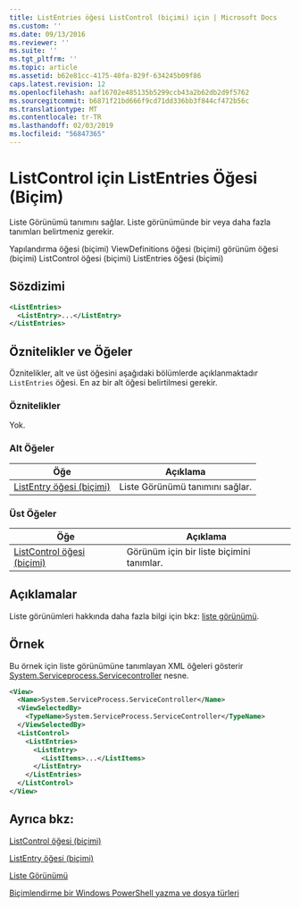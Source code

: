 ```yaml
---
title: ListEntries öğesi ListControl (biçimi) için | Microsoft Docs
ms.custom: ''
ms.date: 09/13/2016
ms.reviewer: ''
ms.suite: ''
ms.tgt_pltfrm: ''
ms.topic: article
ms.assetid: b62e81cc-4175-40fa-829f-634245b09f86
caps.latest.revision: 12
ms.openlocfilehash: aaf16702e485135b5299ccb43a2b62db2d9f5762
ms.sourcegitcommit: b6871f21bd666f9cd71dd336bb3f844cf472b56c
ms.translationtype: MT
ms.contentlocale: tr-TR
ms.lasthandoff: 02/03/2019
ms.locfileid: "56847365"
---
```

# <a name="listentries-element-for-listcontrol-format"></a>ListControl için ListEntries Öğesi (Biçim)

Liste Görünümü tanımını sağlar. Liste görünümünde bir veya daha fazla tanımları belirtmeniz gerekir.

Yapılandırma öğesi (biçimi) ViewDefinitions öğesi (biçimi) görünüm öğesi (biçimi) ListControl öğesi (biçimi) ListEntries öğesi (biçimi)

## <a name="syntax"></a>Sözdizimi

```xml
<ListEntries>
  <ListEntry>...</ListEntry>
</ListEntries>
```

## <a name="attributes-and-elements"></a>Öznitelikler ve Öğeler

Öznitelikler, alt ve üst öğesini aşağıdaki bölümlerde açıklanmaktadır `ListEntries` öğesi. En az bir alt öğesi belirtilmesi gerekir.

### <a name="attributes"></a>Öznitelikler

Yok.

### <a name="child-elements"></a>Alt Öğeler

|Öğe|Açıklama|
|-------------|-----------------|
|[ListEntry öğesi (biçimi)](./listentry-element-for-listcontrol-format.md)|Liste Görünümü tanımını sağlar.|

### <a name="parent-elements"></a>Üst Öğeler

|Öğe|Açıklama|
|-------------|-----------------|
|[ListControl öğesi (biçimi)](./listcontrol-element-format.md)|Görünüm için bir liste biçimini tanımlar.|

## <a name="remarks"></a>Açıklamalar

Liste görünümleri hakkında daha fazla bilgi için bkz: [liste görünümü](./creating-a-list-view.md).

## <a name="example"></a>Örnek

Bu örnek için liste görünümüne tanımlayan XML öğeleri gösterir [System.Serviceprocess.Servicecontroller](/dotnet/api/System.ServiceProcess.ServiceController) nesne.

```xml
<View>
  <Name>System.ServiceProcess.ServiceController</Name>
  <ViewSelectedBy>
    <TypeName>System.ServiceProcess.ServiceController</TypeName>
  </ViewSelectedBy>
  <ListControl>
    <ListEntries>
      <ListEntry>
        <ListItems>...</ListItems>
      </ListEntry>
    </ListEntries>
  </ListControl>
</View>
```

## <a name="see-also"></a>Ayrıca bkz:

[ListControl öğesi (biçimi)](./listcontrol-element-format.md)

[ListEntry öğesi (biçimi)](./listentry-element-for-listcontrol-format.md)

[Liste Görünümü](./creating-a-list-view.md)

[Biçimlendirme bir Windows PowerShell yazma ve dosya türleri](./writing-a-powershell-formatting-file.md)

